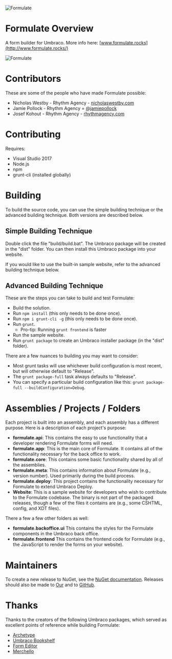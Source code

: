 ![Formulate](assets/images/formulate-icon-zoomed-out.png?raw=true "Formulate")

# Formulate Overview

A form builder for Umbraco. More info here: [www.formulate.rocks](http://www.formulate.rocks/)

![Formulate](assets/images/formulate.png?raw=true "Formulate")

# Contributors

These are some of the people who have made Formulate possible:

* Nicholas Westby - Rhythm Agency - [nicholaswestby.com](http://www.nicholaswestby.com/)
* Jamie Pollock - Rhythm Agency = [@jamiepollock](https://github.com/jamiepollock)
* Josef Kohout - Rhythm Agency - [rhythmagency.com](http://rhythmagency.com/leadership?idoeverything=Josef.Kohout)

# Contributing

Requires:

* Visual Studio 2017
* Node.js
* npm
* grunt-cli (installed globally)

# Building

To build the source code, you can use the simple building technique or the advanced building technique. Both versions are described below.

## Simple Building Technique

Double click the file "build/build.bat". The Umbraco package will be created in the "dist" folder. You can then install this Umbraco package into your website.

If you would like to use the built-in sample website, refer to the advanced building technique below.

## Advanced Building Technique

These are the steps you can take to build and test Formulate:

* Build the solution.
* Run `npm install` (this only needs to be done once).
* Run `npm i grunt-cli -g` (this only needs to be done once).
* Run `grunt`.
  * Pro-tip: Running `grunt frontend` is faster
* Run the sample website.
* Run `grunt package` to create an Umbraco installer package (in the "dist" folder).

There are a few nuances to building you may want to consider:

* Most grunt tasks will use whichever build configuration is most recent, but will otherwise default to "Release".
* The `grunt package-full` task always defaults to "Release".
* You can specify a particular build configuration like this: `grunt package-full --buildConfiguration=Debug`.

# Assemblies / Projects / Folders

Each project is built into an assembly, and each assembly has a different purpose. Here is a description of each project's purpose:

* **formulate.api**: This contains the easy to use functionality that a developer rendering Formulate forms will need.
* **formulate.app**: This is the main core of Formulate. It contains all of the functionality necessary for the back office to work.
* **formulate.core**: This contains some basic functionality shared by all of the assemblies.
* **formulate.meta**: This contains information about Formulate (e.g., version number). Used primarily during the build process.
* **formulate.deploy**: This project contains the functionality necessary for Formulate to extend Umbraco Deploy.
* **Website**: This is a sample website for developers who wish to contribute to the Formulate codebase. The binary is not part of the packaged releases, though a few of the files it contains are (e.g., some CSHTML, config, and XDT files).

There a few a few other folders as well:

* **formulate.backoffice.ui** This contains the styles for the Formulate components in the Umbraco back office.
* **formulate.frontend** This contains the frontend code for Formulate (e.g., the JavaScript to render the forms on your website).

# Maintainers

To create a new release to NuGet, see the [NuGet documentation](docs/nuget.md).
Releases should also be made to [Our](https://our.umbraco.org/projects/backoffice-extensions/formulate/) and to [GitHub](https://github.com/rhythmagency/formulate/releases).

# Thanks

Thanks to the creators of the following Umbraco packages, which served as excellent points of reference while building Formulate:

* [Archetype](https://github.com/imulus/Archetype)
* [Umbraco Bookshelf](https://github.com/kgiszewski/UmbracoBookshelf)
* [Form Editor](https://github.com/kjac/FormEditor)
* [Merchello](https://github.com/Merchello/Merchello)
